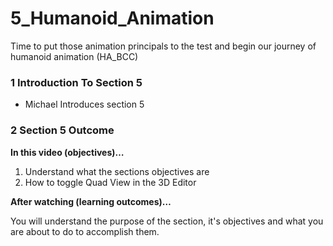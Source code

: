 # 5_Humanoid_Animation
Time to put those animation principals to the test and begin our journey of humanoid animation (HA_BCC)

### 1 Introduction To Section 5
+ Michael Introduces section 5

### 2 Section 5 Outcome
**In this video (objectives)…**

1. Understand what the sections objectives are
2. How to toggle Quad View in the 3D Editor

**After watching (learning outcomes)…**

You will understand the purpose of the section, it's objectives and what you are about to do to accomplish them.
